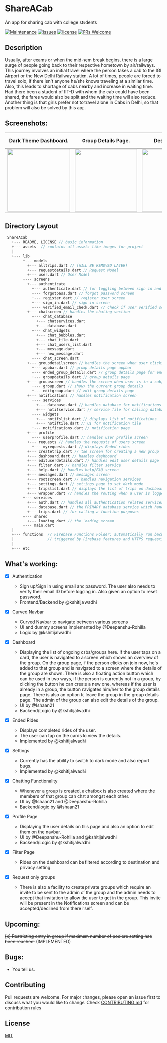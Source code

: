 # ShareACab

An app for sharing cab with college students

[![Maintenance](https://img.shields.io/badge/Maintained%3F-yes-green.svg)](https://github.com/devclub-iitd/ShareACab/graphs/commit-activity)
[![issues](https://img.shields.io/github/issues/devclub-iitd/ShareACab)](https://github.com/devclub-iitd/ShareACab/issues)
[![license](https://img.shields.io/github/license/devclub-iitd/ShareACab)](https://github.com/devclub-iitd/ShareACab)
[![PRs Welcome](https://img.shields.io/badge/PRs-welcome-green.svg)](#)

## Description

Usually, after exams or when the mid-sem break begins, there is a large surge of people going back to their respective hometown by air/railways. This journey involves an initial travel where the person takes a cab to the IGI Airport or the New Delhi Railway station. A lot of times, people are forced to travel solo, if there isn't anyone he/she knows traveling at a similar time. Also, this leads to shortage of cabs nearby and increase in waiting time. Had there been a student of IIT-D with whom the cab could have been shared, the fares would also be split and the waiting time will also reduce. Another thing is that girls prefer not to travel alone in Cabs in Delhi, so that problem will also be solved by this app.

## Screenshots:

|                                                    Dark Theme Dashboard.                                                     |                                                     Group Details Page.                                                     |                                                      Destination Trip                                                       |                                                Light theme login and logout                                                 |
| :--------------------------------------------------------------------------------------------------------------------------: | :-------------------------------------------------------------------------------------------------------------------------: | :-------------------------------------------------------------------------------------------------------------------------: | :-------------------------------------------------------------------------------------------------------------------------: |
| <img src="https://user-images.githubusercontent.com/52427677/84919163-31ec8080-b0df-11ea-927d-673bc64845a5.jpeg" width=200/> | <img src="https://user-images.githubusercontent.com/22472045/84910976-30b65600-b0d5-11ea-8d9d-230c4c2bcbf1.gif" width=200/> | <img src="https://user-images.githubusercontent.com/22472045/84910892-12e8f100-b0d5-11ea-91fc-89cfd4e6805f.gif" width=200/> | <img src="https://user-images.githubusercontent.com/52520071/84898326-b2ea4e80-b0c4-11ea-9517-d1bf5a7ccb8d.gif" width=200/> |

## Directory Layout

```go
 ShareACab
   +--- README, LICENSE // basic information
   +--- assets  // contains all assets like images for project
   |
   +--- lib
        +--- models
          +--- alltrips.dart // (WILL BE REMOVED LATER)
          +--- requestdetails.dart // Request Model
          +--- user.dart // User Model
        +--- screens
          +--- authenticate
            +--- authenticate.dart // for toggling between sign in and register
            +--- forgotpass.dart // forgot password screen
            +--- register.dart // register user screen
            +--- sign_in.dart // sign in screen
            +--- verified_email_check.dart // check if user verified screen
          +--- chatscreen // handles the chating section
            +--- chat_database
              +--- chatservices.dart
              +--- database.dart
            +--- chat_widgets
              +--- chat_bubbles.dart
              +--- chat_tile.dart
              +--- chat_users_list.dart
              +--- message.dart
              +--- new_message.dart
            +--- chat_screen.dart
          +--- groupdetailscreen // handles the screen when user clicks on a card on dashboard
            +--- appbar.dart // group details page appbar
            +--- ended_group_details.dart // group details page for ended rides
            +--- groupdetails.dart // group details page
          +--- groupscreen // handles the screen when user is in a cab/group
            +--- group.dart // shows the current group details
            +--- editgroup.dart // edit group details page
          +--- notifications // handles notification screen
            +--- services
              +--- database.dart // handles database for notifications
              +--- notifservice.dart // service file for calling database functions relevant to notifications
            +--- widgets
              +--- notifslist.dart // displays list of notifications
              +--- notiftile.dart // UI for notification tile
            +--- notifications.dart // notification page
          +--- profile
            +--- userprofile.dart // handles user profile screen
          +--- requests // handles the requests of users screen
            +--- myrequests.dart // displays Ended rides
          +--- createtrip.dart // the screen for creating a new group
          +--- dashboard.dart // handles dashboard
          +--- edituserdetails.dart // handles edit user details page
          +--- filter.dart // handles filter service
          +--- help.dart // handles help/FAQ screen
          +--- messages.dart // messages screen
          +--- rootscreen.dart // handles navigation services
          +--- settings.dart // settings page to set dark mode
          +--- tripslist.dart // displays the list of trips on dashboard
          +--- wrapper.dart // handles the routing when a user is logged in
        +--- services
          +--- auth.dart // handles all authentication related services
          +--- database.dart // the PRIMARY database service which handles everything
          +--- trips.dart // for calling a function purposes
        +--- shared
          +--- loading.dart // the loading screen
        +--- main.dart
   |
   +--- functions  // Firebase Functions Folder: automatically run backend code in response to events
   |               // triggered by Firebase features and HTTPS requests
   |
   +--- etc
```

## What's working:

- [x] Authentication

  - Sign up/Sign in using email and password. The user also needs to verify their email ID before logging in. Also given an option to reset password.
  - Frontend/Backend by @kshitijalwadhi

- [x] Curved Navbar

  - Curved Navbar to navigate between various screens
  - UI and dummy screens implemented by @Deepanshu-Rohilla
  - Logic by @kshitijalwadhi

- [x] Dashboard

  - Displaying the list of ongoing cabs/groups here. If the user taps on a card, the user is navigated to a screen which shows an overview of the group. On the group page, if the person clicks on join now, he's added to that group and is navigated to a screen where the details of the group are shown. There is also a floating action button which can be used in two ways, if the person is currently not in a group, by clicking the button he can create a new one, whereas if the user is already in a group, the button navigates him/her to the group details page. There is also an option to leave the group in the group details page. The admin of the group can also edit the details of the group.
  - UI by @Ishaan21
  - Backend/Logic by @kshitijalwadhi

- [x] Ended Rides

  - Displays completed rides of the user.
  - The user can tap on the cards to view the details.
  - Implemented by @kshitijalwadhi

- [x] Settings

  - Currently has the ability to switch to dark mode and also report bugs.
  - Implemented by @kshitijalwadhi

- [x] Chatting Functionality

  - Whenever a group is created, a chatbox is also created where the members of that group can chat amongst each other.
  - UI by @Ishaan21 and @Deepanshu-Rohilla
  - Backend/logic by @Ishaan21

- [x] Profile Page

  - Displaying the user details on this page and also an option to edit them on the navbar.
  - UI by @Deepanshu-Rohilla and @kshitijalwadhi
  - Backend/Logic by @kshitijalwadhi

- [x] Filter Page

  - Rides on the dashboard can be filtered according to destination and privacy setting.

- [x] Request only groups

  - There is also a facility to create private groups which require an invite to be sent to the admin of the group and the admin needs to accept that invitation to allow the user to get in the group. This invite will be present in the Notifications screen and can be accepted/declined from there itself.

## Upcoming:

~~[x] Restricting entry in group if maximum number of poolers setting has been reached.~~ (IMPLEMENTED)

## Bugs:

- You tell us.

## Contributing

Pull requests are welcome. For major changes, please open an issue first to discuss what you would like to change.
Check [CONTRIBUTING.md](https://github.com/devclub-iitd/ShareACab/blob/master/CONTRIBUTING.md) for contribution rules

## License

[MIT](https://choosealicense.com/licenses/mit/)
